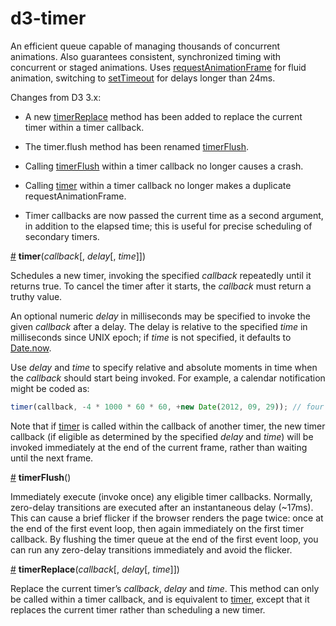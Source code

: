# d3-timer

An efficient queue capable of managing thousands of concurrent animations. Also guarantees consistent, synchronized timing with concurrent or staged animations. Uses [requestAnimationFrame](https://developer.mozilla.org/en-US/docs/Web/API/window/requestAnimationFrame) for fluid animation, switching to [setTimeout](https://developer.mozilla.org/en-US/docs/Web/API/WindowTimers/setTimeout) for delays longer than 24ms.

Changes from D3 3.x:

* A new [timerReplace](#timerReplace) method has been added to replace the current timer within a timer callback.

* The timer.flush method has been renamed [timerFlush](#timerFlush).

* Calling [timerFlush](#timerFlush) within a timer callback no longer causes a crash.

* Calling [timer](#timer) within a timer callback no longer makes a duplicate requestAnimationFrame.

* Timer callbacks are now passed the current time as a second argument, in addition to the elapsed time; this is useful for precise scheduling of secondary timers.

<a name="timer" href="#timer">#</a> <b>timer</b>(<i>callback</i>[, <i>delay</i>[, <i>time</i>]])

Schedules a new timer, invoking the specified *callback* repeatedly until it returns true. To cancel the timer after it starts, the *callback* must return a truthy value.

An optional numeric *delay* in milliseconds may be specified to invoke the given *callback* after a delay. The delay is relative to the specified *time* in milliseconds since UNIX epoch; if *time* is not specified, it defaults to [Date.now](https://developer.mozilla.org/en-US/docs/JavaScript/Reference/Global_Objects/Date/now).

Use *delay* and *time* to specify relative and absolute moments in time when the *callback* should start being invoked. For example, a calendar notification might be coded as:

```js
timer(callback, -4 * 1000 * 60 * 60, +new Date(2012, 09, 29)); // four hours before midnight October 29 (months are zero-based)
```

Note that if [timer](#timer) is called within the callback of another timer, the new timer callback  (if eligible as determined by the specified *delay* and *time*) will be invoked immediately at the end of the current frame, rather than waiting until the next frame.

<a name="timerFlush" href="#timerFlush">#</a> <b>timerFlush</b>()

Immediately execute (invoke once) any eligible timer callbacks. Normally, zero-delay transitions are executed after an instantaneous delay (~17ms). This can cause a brief flicker if the browser renders the page twice: once at the end of the first event loop, then again immediately on the first timer callback. By flushing the timer queue at the end of the first event loop, you can run any zero-delay transitions immediately and avoid the flicker.

<a name="timerReplace" href="#timerReplace">#</a> <b>timerReplace</b>(<i>callback</i>[, <i>delay</i>[, <i>time</i>]])

Replace the current timer’s *callback*, *delay* and *time*. This method can only be called within a timer callback, and is equivalent to [timer](#timer), except that it replaces the current timer rather than scheduling a new timer.
